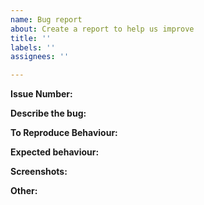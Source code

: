 ```yaml
---
name: Bug report
about: Create a report to help us improve
title: ''
labels: ''
assignees: ''

---
```


**Issue Number:**

**Describe the bug:**
<!-- A clear and concise description of what the bug is. -->

**To Reproduce Behaviour:**
<!--
Eg:
Steps to reproduce the behaviour:
1. Go to '...'
1. Click on '....'
1. Scroll down to '....'
1. Show the error
-->
<!-- The '1.' is the markdown syntax for an ordered list, please stick to it -->

**Expected behaviour:**
<!-- A clear and concise description of what you expected to happen. -->

**Screenshots:**
<!-- If possible, add screenshots to help explain your problem. -->

**Other:**
<!-- Add any other context about the problem here. Delete if not needed -->
